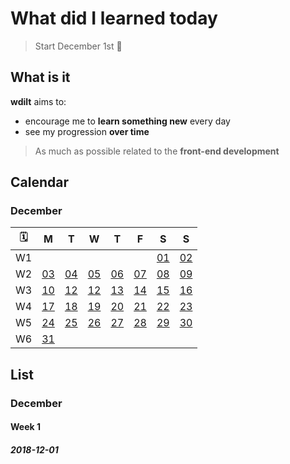 # What did I learned today

> Start December 1st 📆

## What is it

**wdilt** aims to:

- encourage me to **learn something new** every day
- see my progression **over time**

> As much as possible related to the **front-end development**

## Calendar

### December

| 🗓 |        M        |        T        |        W        |        T        |        F        |        S        |        S        |
| -- | --------------- | --------------- | --------------- | --------------- | --------------- | --------------- | --------------- |
| W1 |                 |                 |                 |                 |                 |[01](#2018-12-01)|[02](#2018-12-02)|
| W2 |[03](#2018-12-03)|[04](#2018-12-04)|[05](#2018-12-05)|[06](#2018-12-06)|[07](#2018-12-07)|[08](#2018-12-08)|[09](#2018-12-09)|
| W3 |[10](#2018-12-10)|[12](#2018-12-11)|[12](#2018-12-12)|[13](#2018-12-13)|[14](#2018-12-14)|[15](#2018-12-15)|[16](#2018-12-16)|
| W4 |[17](#2018-12-17)|[18](#2018-12-18)|[19](#2018-12-19)|[20](#2018-12-20)|[21](#2018-12-21)|[22](#2018-12-22)|[23](#2018-12-23)|
| W5 |[24](#2018-12-24)|[25](#2018-12-25)|[26](#2018-12-26)|[27](#2018-12-27)|[28](#2018-12-28)|[29](#2018-12-29)|[30](#2018-12-30)|
| W6 |[31](#2018-12-31)|                 |                 |                 |                 |                 |                 |

## List

### December

#### Week 1

##### 2018-12-01

